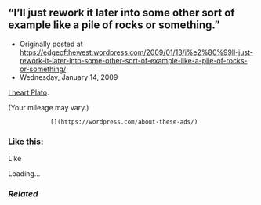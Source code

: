 ## “I’ll just rework it later into some other sort of example like a pile of rocks or something.”

 * Originally posted at https://edgeofthewest.wordpress.com/2009/01/13/i%e2%80%99ll-just-rework-it-later-into-some-other-sort-of-example-like-a-pile-of-rocks-or-something/
 * Wednesday, January 14, 2009

[I heart Plato](http://pervegalit.wordpress.com/2009/01/13/the-art-of-the-system/).  

(Your mileage may vary.)

		

			

				[](https://wordpress.com/about-these-ads/)
				

					
				

			

		

### Like this:

Like

 
Loading...

[]()

### _Related_


